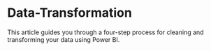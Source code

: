 # Data-Transformation
This article guides you through a four-step process for cleaning and transforming your data using Power BI.
